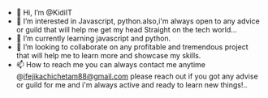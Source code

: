 - 👋 Hi, I’m @KidiIT
- 👀 I’m interested in Javascript, python.also,i'm always open to any advice or guild that will help me get my head Straight on the tech world...
- 🌱 I’m currently learning javascript and python.
- 💞️ I’m looking to collaborate on any profitable and tremendous project that will help me to learn more and showcase my skills.
- 📫 How to reach me you can always contact me anytime @ifejikachichetam88@gmail.com please reach out if you got any advise or guild for me and i'm always active and ready to learn new things!..

<!---
KidiIT/KidiIT is a ✨ special ✨ repository because its `README.md` (this file) appears on your GitHub profile.
You can click the Preview link to take a look at your changes.
--->
